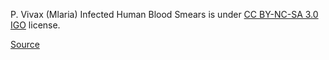 P. Vivax (Mlaria) Infected Human Blood Smears is under [CC BY-NC-SA 3.0 IGO](https://creativecommons.org/licenses/by-nc-sa/3.0/igo/) license.

[Source](https://bbbc.broadinstitute.org/BBBC041/)
